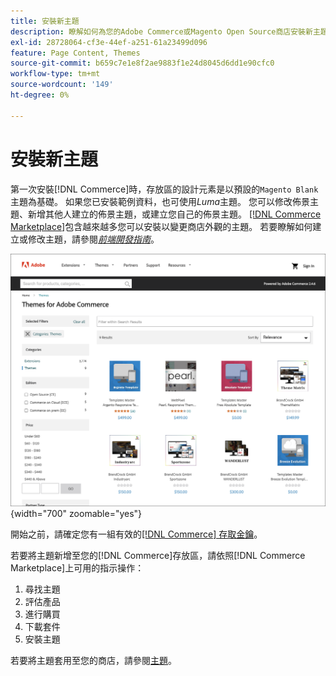 ```yaml
---
title: 安裝新主題
description: 瞭解如何為您的Adobe Commerce或Magento Open Source商店安裝新主題。
exl-id: 28728064-cf3e-44ef-a251-61a23499d096
feature: Page Content, Themes
source-git-commit: b659c7e1e8f2ae9883f1e24d8045d6dd1e90cfc0
workflow-type: tm+mt
source-wordcount: '149'
ht-degree: 0%

---
```


# 安裝新主題

第一次安裝[!DNL Commerce]時，存放區的設計元素是以預設的`Magento Blank`主題為基礎。 如果您已安裝範例資料，也可使用&#x200B;_Luma_&#x200B;主題。 您可以修改佈景主題、新增其他人建立的佈景主題，或建立您自己的佈景主題。 [[!DNL Commerce Marketplace]](../getting-started/commerce-marketplace.md)包含越來越多您可以安裝以變更商店外觀的主題。 若要瞭解如何建立或修改主題，請參閱&#x200B;[_前端開發指南_](https://developer.adobe.com/commerce/frontend-core/guide/)。

![[!DNL Commerce Marketplace]](./assets/marketplace-themes.png){width="700" zoomable="yes"}

開始之前，請確定您有一組有效的[[!DNL Commerce] 存取金鑰](https://experienceleague.adobe.com/docs/commerce-operations/installation-guide/prerequisites/authentication-keys.html?lang=zh-Hant)。

若要將主題新增至您的[!DNL Commerce]存放區，請依照[!DNL Commerce Marketplace]上可用的指示操作：

1. 尋找主題
1. 評估產品
1. 進行購買
1. 下載套件
1. 安裝主題

若要將主題套用至您的商店，請參閱[主題](themes.md)。
